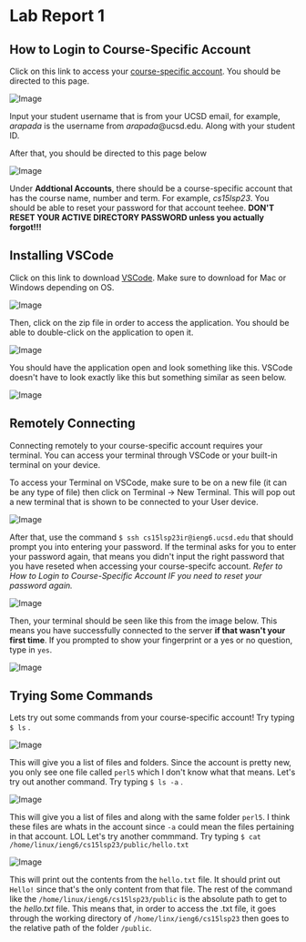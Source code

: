 # Lab Report 1
## How to Login to Course-Specific Account
Click on this link to access your [course-specific account](https://sdacs.ucsd.edu/~icc/index.php).
You should be directed to this page.

![Image](course-specific-account.png)

Input your student username that is from your UCSD email, for example, *arapada* is the username from *arapada*@ucsd.edu.
Along with your student ID.

After that, you should be directed to this page below

![Image](course-specific-account2.png)

Under **Addtional Accounts**, there should be a course-specific account that has the course name, number and term. For example, *cs15lsp23*.
You should be able to reset your password for that account teehee. **DON'T RESET YOUR ACTIVE DIRECTORY PASSWORD unless you actually forgot!!!**

## Installing VSCode
Click on this link to download [VSCode](https://code.visualstudio.com/). Make sure to download for Mac or Windows depending on OS. 

![Image](vscode1.png)

Then, click on the zip file in order to access the application. You should be able to double-click on the application to open it.

![Image](vscode2.png)

You should have the application open and look something like this. VSCode doesn't have to look exactly like this but something similar as seen below.

![Image](vscode3.png)

## Remotely Connecting
Connecting remotely to your course-specific account requires your terminal. You can access your terminal through VSCode or your built-in terminal on your device. 

To access your Terminal on VSCode, make sure to be on a new file (it can be any type of file) then click on Terminal -> New Terminal. This will pop out a new terminal that is shown to be connected to your User device.

![Image](remotely-connecting1.png)

After that, use the command `$ ssh cs15lsp23ir@ieng6.ucsd.edu` that should prompt you into entering your password. If the terminal asks for you to enter your password again, that means you didn't input the right password that you have reseted when accessing your course-specifc account. *Refer to How to Login to Course-Specific Account IF you need to reset your password again.*

![Image](remotely-connecting2.png)

Then, your terminal should be seen like this from the image below. This means you have successfully connected to the server **if that wasn't your first time**. If you prompted to show your fingerprint or a yes or no question, type in `yes`.

![Image](remotely-connecting3.png)

## Trying Some Commands
Lets try out some commands from your course-specific account! Try typing `$ ls` .

![Image](some-cmds1.pmg)

This will give you a list of files and folders. Since the account is pretty new, you only see one file called `perl5` which I don't know what that means.
Let's try out another command. Try typing `$ ls -a` .

![Image](some-cmds2.png)

This will give you a list of files and along with the same folder `perl5`. I think these files are whats in the account since `-a` could mean the files pertaining in that account. LOL
Let's try another commmand. Try typing `$ cat /home/linux/ieng6/cs15lsp23/public/hello.txt` 

![Image](some-cmds3.png)

This will print out the contents from the `hello.txt` file. It should print out `Hello!` since that's the only content from that file. The rest of the command like the `/home/linux/ieng6/cs15lsp23/public` is the absolute path to get to the *hello.txt* file. This means that, in order to access the .txt file, it goes through the working directory of `/home/linx/ieng6/cs15lsp23` then goes to the relative path of the folder `/public`.
